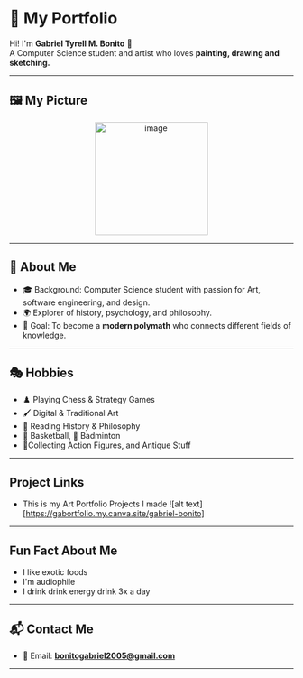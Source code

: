 
# 🎨 My Portfolio  

Hi! I'm **Gabriel Tyrell M. Bonito** 👋  
A Computer Science student and artist who loves **painting, drawing and sketching.**  

---

## 🖼️ My Picture  
<p align="center">

<img src="" alt="image" width="200" height="200">

---

## 👤 About Me  
- 🎓 Background: Computer Science student with passion for Art, software engineering, and design.  
- 🌍 Explorer of history, psychology, and philosophy.  
- 🎯 Goal: To become a **modern polymath** who connects different fields of knowledge.  

---

## 🎭 Hobbies  
- ♟️ Playing Chess & Strategy Games  
- 🖌️ Digital & Traditional Art  
- 📖 Reading History & Philosophy  
- 🏀 Basketball, 🏸 Badminton
- 🧸Collecting Action Figures, and Antique Stuff

---

## Project Links
- This is my Art Portfolio Projects I made
![alt text] [https://gabortfolio.my.canva.site/gabriel-bonito]
  
---

## Fun Fact About Me  
- I like exotic foods
- I'm audiophile
- I drink drink energy drink 3x a day

---

## 📬 Contact Me  
- 📧 Email: **bonitogabriel2005@gmail.com**


---

